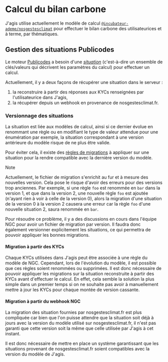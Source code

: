 # Calcul du bilan carbone

J'agis utilise actuellement le modèle de calcul
[`@incubateur-ademe/nosgestesclimat`](https://publi.codes/@incubateur-ademe/nosgestesclimat)
pour effectuer le bilan carbone des utilisateurices et à terme, par
thématiques.

## Gestion des situations Publicodes

Le moteur [Publicodes](https://publi.codes) a besoin d'une
[_situation_](https://publi.codes/docs/api/publicodes/type-aliases/situation#example)
(c'est-à-dire un ensemble de clés/valeurs qui décrivent les paramètres du
calcul) pour effectuer un calcul.

Actuellement, il y a deux façons de récupérer une situation dans le serveur :

1. la reconstruire à partir des réponses aux KYCs renseignées par
   l'utilisateurice dans J'agis,
2. la récupérer depuis un webhook en provenance de nosgestesclimat.fr.

### Versionnage des situations

La situation est liée aux modèles de calcul, ainsi si ce dernier évolue en
renommant une règle ou en modifiant le type de valeur attendue pour une
énumération par exemple, la situation correspondant à une version antérieure du
modèle risque de ne plus être valide.

Pour éviter cela, il existe des [règles de
migrations](https://github.com/incubateur-ademe/nosgestesclimat/blob/preprod/migration/migration.yaml)
à appliquer sur une situation pour la rendre compatible avec la dernière
version du modèle.

> [!NOTE]
> Actuellement, le fichier de migration s'enrichit au fur et à mesure des
> nouvelles version. Cela pose le risque d'avoir des erreurs pour des versions
> trop anciennes. Par exemple, si une règle `foo` est renommée en `bar` dans la
> version 1, et que dans la version 2, une nouvelle règle `foo` est ajoutée
> (n'ayant rien à voir à celle de la version 0), alors la migration d'une
> situation de la version 0 à la version 2 causera une erreur car la règle
> `foo` d'une nouvelle situation 2, saura renommée en `bar`.
>
> Pour résoudre ce problème, il y a des discussions en cours dans l'équipe NGC
> pour avoir un fichier de migration par version. Il faudra donc également
> versionner explicitement les situations, ce qui permettra de pouvoir
> appliquer les bonnes migrations.

#### Migration à partir des KYCs

Chaque KYCs utilisées dans J'agis peut être associée à une règle du modèle de
NGC. Cependant, lors de l'évolution du modèle, il est possible que ces règles
soient renommées ou supprimées. Il est donc nécessaire de pouvoir appliquer les
migrations sur la situation reconstruite à partir des KYCs avant d'effectuer le
calcul. En effet, cela semble la solution la plus simple dans un premier temps
si on ne souhaite pas avoir à manuellement mettre à jour les KYCs pour chaque
montée de version cassante.

#### Migration à partir du webhook NGC

La migration des situation fournies par nosgestesclimat.fr est plus compliquée
car bien que l'on puisse attendre que la situation soit déjà à jours avec la
version du modèle utilisé sur nosgestesclimat.fr, il n'est pas garanti que
cette version soit la même que celle utilisée par J'agis à cet instant.

Il est donc nécessaire de mettre en place un système garantissant que les
situations provenant de nosgestesclimat.fr soient compatibles avec la version
du modèle de J'agis.
